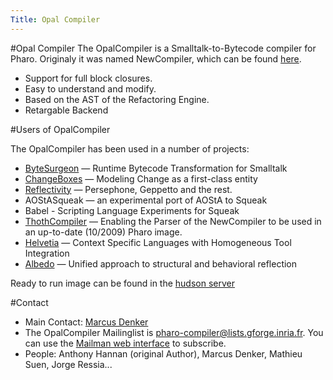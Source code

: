```yaml
---
Title: Opal Compiler
---
```

#Opal Compiler
The OpalCompiler is a Smalltalk-to-Bytecode compiler for Pharo. Originaly it was named NewCompiler, which can be found [here](%base_url%/research/newcompiler).

-  Support for full block closures.
-  Easy to understand and modify.
-  Based on the AST of the Refactoring Engine.
-  Retargable Backend

#Users of OpalCompiler

 The OpalCompiler has been used in a number of projects: 

-  [ByteSurgeon](%base_url%/research/bytesurgeon) &mdash; Runtime Bytecode Transformation for Smalltalk
-  [ChangeBoxes](%base_url%/research/changeboxes) &mdash; Modeling Change as a first-class entity
-  [Reflectivity](%base_url%/research/reflectivity) &mdash; Persephone, Geppetto and the rest.
-  AOStASqueak &mdash; an experimental port of AOStA to Squeak
-  Babel - Scripting Language Experiments for Squeak
-  [ThothCompiler](http://smalltalkthoughts.blogspot.com/2009/09/introducing-thothcompiler.html) &mdash; Enabling the Parser of the NewCompiler to be used in an up-to-date (10/2009) Pharo image.
-  [Helvetia](%base_url%/research/helvetia) &mdash; Context Specific Languages with Homogeneous Tool Integration
-  [Albedo](%base_url%/research/Albedo) &mdash; Unified approach to structural and behavioral reflection

Ready to run image can be found in the [hudson server](http://hudson.lukas-renggli.ch/job/OpalCompiler/)


#Contact

- Main Contact: [Marcus Denker](http://marcusdenker.de/) 
- The OpalCompiler Mailinglist is pharo-compiler@lists.gforge.inria.fr. You can use the <a href= "http://lists.gforge.inria.fr/cgi-bin/mailman/listinfo/pharo-compiler">Mailman web interface</a> to subscribe. 
-  People: Anthony Hannan (original Author), Marcus Denker, Mathieu Suen, Jorge Ressia... 
